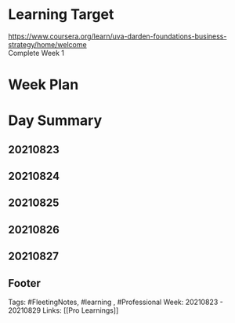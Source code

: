 # Learning Target  

https://www.coursera.org/learn/uva-darden-foundations-business-strategy/home/welcome  
Complete Week 1   
    

# Week Plan  

  

# Day Summary 
## 20210823

## 20210824

## 20210825

## 20210826

## 20210827



## Footer

Tags: #FleetingNotes, #learning , #Professional
Week: 20210823 - 20210829
Links: [[Pro Learnings]]

<!--
Comment - 
-->
